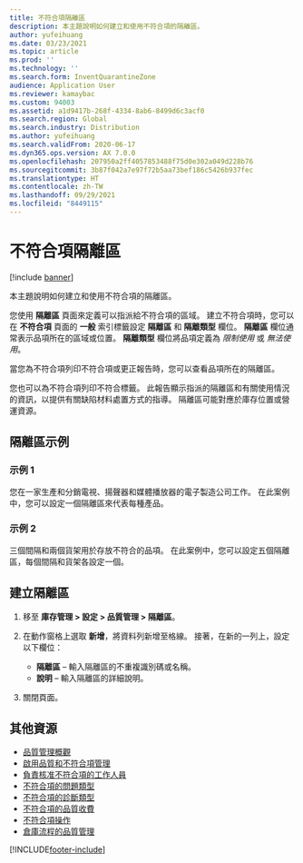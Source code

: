 ```yaml
---
title: 不符合項隔離區
description: 本主題說明如何建立和使用不符合項的隔離區。
author: yufeihuang
ms.date: 03/23/2021
ms.topic: article
ms.prod: ''
ms.technology: ''
ms.search.form: InventQuarantineZone
audience: Application User
ms.reviewer: kamaybac
ms.custom: 94003
ms.assetid: a1d9417b-268f-4334-8ab6-8499d6c3acf0
ms.search.region: Global
ms.search.industry: Distribution
ms.author: yufeihuang
ms.search.validFrom: 2020-06-17
ms.dyn365.ops.version: AX 7.0.0
ms.openlocfilehash: 207950a2ff4057853488f75d0e302a049d228b76
ms.sourcegitcommit: 3b87f042a7e97f72b5aa73bef186c5426b937fec
ms.translationtype: HT
ms.contentlocale: zh-TW
ms.lasthandoff: 09/29/2021
ms.locfileid: "8449115"
---
```

# <a name="quarantine-zones-for-nonconformances"></a>不符合項隔離區

[!include [banner](../includes/banner.md)]

本主題說明如何建立和使用不符合項的隔離區。

您使用 **隔離區** 頁面來定義可以指派給不符合項的區域。 建立不符合項時，您可以在 **不符合項** 頁面的 **一般** 索引標籤設定 **隔離區** 和 **隔離類型** 欄位。 **隔離區** 欄位通常表示品項所在的區域或位置。 **隔離類型** 欄位將品項定義為 *限制使用* 或 *無法使用*。

當您為不符合項列印不符合項或更正報告時，您可以查看品項所在的隔離區。

您也可以為不符合項列印不符合標籤。 此報告顯示指派的隔離區和有關使用情況的資訊，以提供有關缺陷材料處置方式的指導。 隔離區可能對應於庫存位置或營運資源。

## <a name="examples-of-quarantine-zones"></a>隔離區示例

### <a name="example-1"></a>示例 1

您在一家生產和分銷電視、揚聲器和媒體播放器的電子製造公司工作。 在此案例中，您可以設定一個隔離區來代表每種產品。

### <a name="example-2"></a>示例 2

三個間隔和兩個貨架用於存放不符合的品項。 在此案例中，您可以設定五個隔離區，每個間隔和貨架各設定一個。

## <a name="create-a-quarantine-zone"></a>建立隔離區

1. 移至 **庫存管理 \> 設定 \> 品質管理 \> 隔離區**。
1. 在動作窗格上選取 **新增**，將資料列新增至格線。 接著，在新的一列上，設定以下欄位：

    - **隔離區** – 輸入隔離區的不重複識別碼或名稱。
    - **說明** – 輸入隔離區的詳細說明。

1. 關閉頁面。

## <a name="additional-resources"></a>其他資源

- [品質管理概觀](quality-management-processes.md)
- [啟用品質和不符合項管理](enable-quality-management.md)
- [負責核准不符合項的工作人員](quality-responsible-workers.md)
- [不符合項的問題類型](quality-quarantine-zones.md)
- [不符合項的診斷類型](quality-diagnostic-types.md)
- [不符合項的品質收費](quality-charges.md)
- [不符合項操作](quality-operations.md)
- [倉庫流程的品質管理](quality-management-for-warehouses-processes.md)

[!INCLUDE[footer-include](../../includes/footer-banner.md)]
